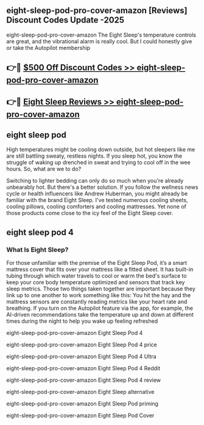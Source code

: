 ## eight-sleep-pod-pro-cover-amazon [Reviews​] Discount Codes Update -2025

eight-sleep-pod-pro-cover-amazon The Eight Sleep's temperature controls are great, and the vibrational alarm is really cool. But I could honestly give or take the Autopilot membership

## 👉🔴 [$500 Off Discount Codes >> eight-sleep-pod-pro-cover-amazon](http://download.freeplayer.one?title=eight-sleep-pod-pro-cover-amazon&ref=18-ES)

## 👉🔴 [Eight Sleep Reviews >> eight-sleep-pod-pro-cover-amazon](http://download.freeplayer.one?title=eight-sleep-pod-pro-cover-amazon&ref=18-ES)

## eight sleep pod

High temperatures might be cooling down outside, but hot sleepers like me are still battling sweaty, restless nights. If you sleep hot, you know the struggle of waking up drenched in sweat and trying to cool off in the wee hours. So, what are we to do?

Switching to lighter bedding can only do so much when you're already unbearably hot. But there's a better solution. If you follow the wellness news cycle or health influencers like Andrew Huberman, you might already be familiar with the brand Eight Sleep. I've tested numerous cooling sheets, cooling pillows, cooling comforters and cooling mattresses. Yet none of those products come close to the icy feel of the Eight Sleep cover.

## eight sleep pod 4

### What Is Eight Sleep?

For those unfamiliar with the premise of the Eight Sleep Pod, it’s a smart mattress cover that fits over your mattress like a fitted sheet. It has built-in tubing through which water travels to cool or warm the bed's surface to keep your core body temperature optimized and sensors that track key sleep metrics. Those two things taken together are important because they link up to one another to work something like this: You hit the hay and the mattress sensors are constantly reading metrics like your heart rate and breathing. If you turn on the Autopilot feature via the app, for example, the AI-driven recommendations take the temperature up and down at different times during the night to help you wake up feeling refreshed

eight-sleep-pod-pro-cover-amazon Eight Sleep Pod 4

eight-sleep-pod-pro-cover-amazon Eight Sleep Pod 4 price

eight-sleep-pod-pro-cover-amazon Eight Sleep Pod 4 Ultra

eight-sleep-pod-pro-cover-amazon Eight Sleep Pod 4 Reddit

eight-sleep-pod-pro-cover-amazon Eight Sleep Pod 4 review

eight-sleep-pod-pro-cover-amazon Eight Sleep alternative

eight-sleep-pod-pro-cover-amazon Eight Sleep Pod priming

eight-sleep-pod-pro-cover-amazon Eight Sleep Pod Cover